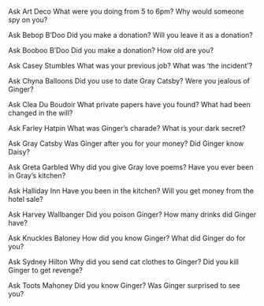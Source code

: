 Ask Art Deco
What were you doing from 5 to 6pm?
Why would someone spy on you?

Ask Bebop B’Doo
Did you make a donation?
Will you leave it as a donation?

Ask Booboo B’Doo
Did you make a donation?
How old are you?

Ask Casey Stumbles
What was your previous job?
What was ‘the incident’?

Ask Chyna Balloons
Did you use to date Gray Catsby?
Were you jealous of Ginger?

Ask Clea Du Boudoir
What private papers have you found?
What had been changed in the will?

Ask Farley Hatpin
What was Ginger’s charade?
What is your dark secret?

Ask Gray Catsby
Was Ginger after you for your money?
Did Ginger know Daisy?

Ask Greta Garbled
Why did you give Gray love poems?
Have you ever been in Gray’s kitchen?

Ask Halliday Inn
Have you been in the kitchen?
Will you get money from the hotel sale?

Ask Harvey Wallbanger
Did you poison Ginger?
How many drinks did Ginger have?

Ask Knuckles Baloney
How did you know Ginger?
What did Ginger do for you?

Ask Sydney Hilton
Why did you send cat clothes to Ginger?
Did you kill Ginger to get revenge?

Ask Toots Mahoney
Did you know Ginger?
Was Ginger surprised to see you?
